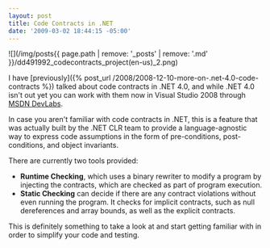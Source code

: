 ```yaml
---
layout: post
title: Code Contracts in .NET
date: '2009-03-02 18:44:15 -05:00'
---
```


![](/img/posts{{ page.path | remove: '_posts' | remove: '.md' }}/dd491992_codecontracts_project(en-us)_2.png) 

I have [previously]({% post_url /2008/2008-12-10-more-on-.net-4.0-code-contracts %}) talked about code contracts in .NET 4.0, and while .NET 4.0 isn't out yet you can work with them now in Visual Studio 2008 through [MSDN DevLabs](http://msdn.microsoft.com/en-us/devlabs/dd491992.aspx).

In case you aren't familiar with code contracts in .NET, this is a feature that was actually built by the .NET CLR team to provide a language-agnostic way to express code assumptions in the form of pre-conditions, post-conditions, and object invariants.

There are currently two tools provided:

* **Runtime Checking**, which uses a binary rewriter to modify a program by injecting the contracts, which are checked as part of program execution.
* **Static Checking** can decide if there are any contract violations without even running the program. It checks for implicit contracts, such as null dereferences and array bounds, as well as the explicit contracts.   

This is definitely something to take a look at and start getting familiar with in order to simplify your code and testing.
